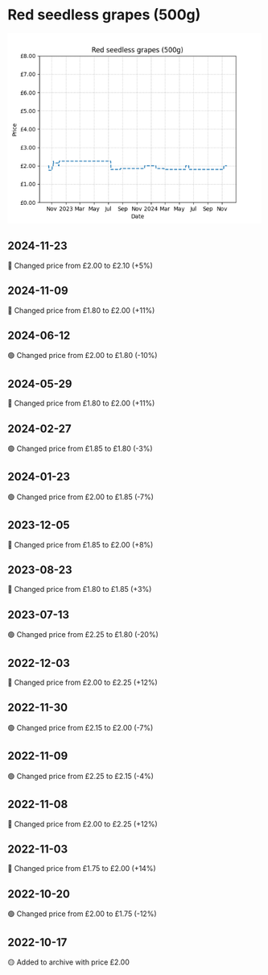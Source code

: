 # Red seedless grapes (500g)
![](charts/product-96798011.png)
## 2024-11-23
🔴 Changed price from £2.00 to £2.10 (+5%)
## 2024-11-09
🔴 Changed price from £1.80 to £2.00 (+11%)
## 2024-06-12
🟢 Changed price from £2.00 to £1.80 (-10%)
## 2024-05-29
🔴 Changed price from £1.80 to £2.00 (+11%)
## 2024-02-27
🟢 Changed price from £1.85 to £1.80 (-3%)
## 2024-01-23
🟢 Changed price from £2.00 to £1.85 (-7%)
## 2023-12-05
🔴 Changed price from £1.85 to £2.00 (+8%)
## 2023-08-23
🔴 Changed price from £1.80 to £1.85 (+3%)
## 2023-07-13
🟢 Changed price from £2.25 to £1.80 (-20%)
## 2022-12-03
🔴 Changed price from £2.00 to £2.25 (+12%)
## 2022-11-30
🟢 Changed price from £2.15 to £2.00 (-7%)
## 2022-11-09
🟢 Changed price from £2.25 to £2.15 (-4%)
## 2022-11-08
🔴 Changed price from £2.00 to £2.25 (+12%)
## 2022-11-03
🔴 Changed price from £1.75 to £2.00 (+14%)
## 2022-10-20
🟢 Changed price from £2.00 to £1.75 (-12%)
## 2022-10-17
🟡 Added to archive with price £2.00